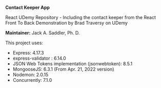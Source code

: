 **Contact Keeper App**

React UDemy Repository - Including the contact keeper from the React Front To Back Demonstration by Brad Traversy on UDemy

**Maintainer:** Jack A. Saddler, Ph. D. 

This project uses:
- Express: 4.17.3
- express-validator : 6.14.0
- JSON Web Tokens implementation (jsonwebtoken): 8.5.1
- MongooseJS: 6.3.1 (From Apr. 21, 2022 version) 
- Nodemon: 2.0.15
- Concurrently: 7.1.0


